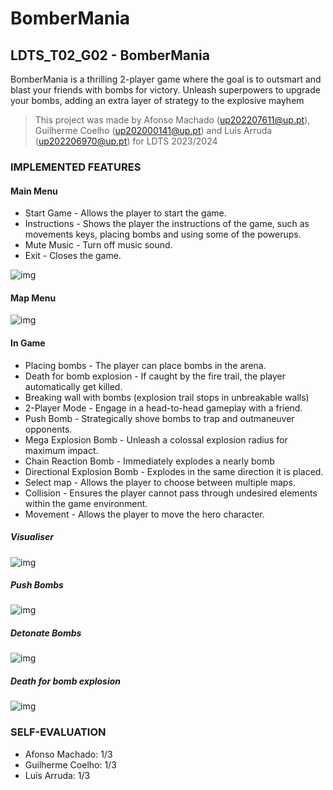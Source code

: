 # BomberMania

## LDTS_T02_G02 - BomberMania

BomberMania is a thrilling 2-player game where the goal is to outsmart and blast your friends with bombs for victory. Unleash superpowers to upgrade your bombs, adding an extra layer of strategy to the explosive mayhem

> This project was made by Afonso Machado (up202207611@up.pt), Guilherme Coelho (up202000141@up.pt) and Luís Arruda (up202206970@up.pt) for LDTS 2023/2024

### IMPLEMENTED FEATURES

#### Main Menu
- Start Game - Allows the player to start the game.
- Instructions - Shows the player the instructions of the game, such as movements keys, placing bombs and using some of the powerups.
- Mute Music - Turn off music sound.
- Exit - Closes the game.

![img](/docs/gifs/menu.gif)

#### Map Menu

![img](/docs/imgs/MapMenu.png)

#### In Game

- Placing bombs - The player can place bombs in the arena.
- Death for bomb explosion - If caught by the fire trail, the player automatically get killed.
- Breaking wall with bombs (explosion trail stops in unbreakable walls)
- 2-Player Mode - Engage in a head-to-head gameplay with a friend.
- Push Bomb - Strategically shove bombs to trap and outmaneuver opponents.
- Mega Explosion Bomb - Unleash a colossal explosion radius for maximum impact.
- Chain Reaction Bomb - Immediately explodes a nearly bomb
- Directional Explosion Bomb - Explodes in the same direction it is placed.
- Select map - Allows the player to choose between multiple maps.
- Collision - Ensures the player cannot pass through undesired elements within the game environment.
- Movement - Allows the player to move the hero character.

##### Visualiser

![img](/docs/gifs/Visualiser.gif)

##### Push Bombs

![img](/docs/gifs/pushBomb.gif)

##### Detonate Bombs

![img](/docs/gifs/detonateBomb.gif)

##### Death for bomb explosion

![img](/docs/gifs/death.gif)


### SELF-EVALUATION
- Afonso Machado: 1/3
- Guilherme Coelho: 1/3
- Luís Arruda: 1/3
